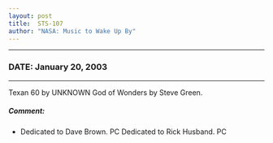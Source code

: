 ```yaml
---
layout: post
title:  STS-107
author: "NASA: Music to Wake Up By"
---
```


----
### DATE: January 20, 2003
----
Texan 60 by UNKNOWN
God of Wonders by Steve Green.

##### Comment:
* Dedicated to Dave Brown. PC
Dedicated to Rick Husband. PC
